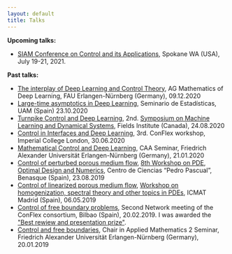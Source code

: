```yaml
---
layout: default
title: Talks
---
```


<b>Upcoming talks:</b>

- <a href="https://www.siam.org/conferences/cm/conference/ct21">SIAM Conference on Control and its Applications</a>, Spokane WA (USA), July 19-21, 2021.

<b>Past talks:</b>

- <a href="https://cmc.deusto.eus/wp-content/uploads/2020/02/seminar-BorjanG-09dec2020_min.pdf">The interplay of Deep Learning and Control Theory</a>, AG Mathematics of Deep Learning, FAU Erlangen-Nürnberg (Germany), 09.12.2020
- <a href="https://cmc.deusto.eus/wp-content/uploads/2020/10/ccm-borjanGeshkovski-23oct2020.pdf">Large-time asymptotics in Deep Learning</a>, Seminario de Estadísticas, UAM (Spain) 23.10.2020
- <a href="https://cmc.deusto.eus/wp-content/uploads/2020/02/NEW_zoom_fields_28.08.2020-Borjan.pdf">Turnpike Control and Deep Learning</a>, 2nd. <a href="">Symposium on Machine Learning and Dynamical Systems</a>, Fields Institute (Canada), 24.08.2020
- <a href="http://paginaspersonales.deusto.es/enrique.zuazua/documentos_public/archivos/projects/conflex-BorjanGeshkovski-30jun2020.pdf">Control in Interfaces and Deep Learning</a>, 3rd. ConFlex workshop, Imperial College London, 30.06.2020
- <a href="">Mathematical Control and Deep Learning</a>, CAA Seminar, Friedrich Alexander Universität Erlangen-Nürnberg (Germany), 21.01.2020
- <a href="https://cmc.deusto.eus/wp-content/uploads/2019/05/slides_compressed.pdf">Control of perturbed porous medium flow</a>, <a href="http://benasque.org/2019pde/">8th Workshop on PDE, Optimal Design and Numerics</a>, Centro de Ciencias “Pedro Pascual”, Benasque (Spain), 23.08.2019
- <a href="https://cmc.deusto.eus/wp-content/uploads/2019/05/ICMAT_Talk_Borjan.pdf">Control of linearized porous medium flow</a>, <a href="https://www.icmat.es/congresos/2019/HSP/">Workshop on homogenization, spectral theory and other topics in PDEs</a>, ICMAT Madrid (Spain), 06.05.2019
- <a href="https://cmc.deusto.eus/wp-content/uploads/2019/05/conflex_borjan.pdf">Control of free boundary problems</a>, Second Network meeting of the ConFlex consortium, Bilbao (Spain), 20.02.2019. 
I was awarded the <a href="https://cmc.deusto.eus/borjan-conflex-prize/">"Best rewiew and presentation prize"</a>. 
- <a href="https://cmc.deusto.eus/wp-content/uploads/2019/05/beamer_erlangen.pdf">Control and free boundaries</a>, Chair in Applied Mathematics 2 Seminar, Friedrich Alexander Universität Erlangen-Nürnberg (Germany), 20.01.2019

